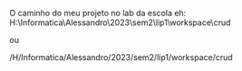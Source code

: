 
O caminho do meu projeto no lab da escola eh:
H:\Informatica\Alessandro\2023\sem2\lip1\workspace\crud

ou

/H/Informatica/Alessandro/2023/sem2/lip1/workspace/crud